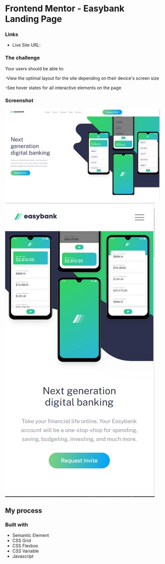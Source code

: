# Frontend Mentor - Easybank Landing Page

### Links

- Live Site URL: 



### The challenge

Your users should be able to:

-View the optimal layout for the site depending on their device's screen size

-See hover states for all interactive elements on the page


### Screenshot
![easybank-ss1](https://github.com/zulfikar321/Easybank-landing-page/blob/main/SS/easybank-ss1.png?raw=true)
![easybank-ss2](https://github.com/zulfikar321/Easybank-landing-page/blob/main/SS/easybank-ss2.png?raw=true)



## My process

### Built with
- Semantic Element
- CSS Grid
- CSS Flexbox
- CSS Variable
- Javascript
